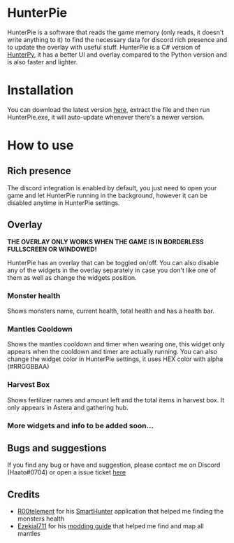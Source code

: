# HunterPie
HunterPie is a software that reads the game memory (only reads, it doesn't write anything to it) to find the necessary data for discord rich presence and to update the overlay with useful stuff.
HunterPie is a C# version of [HunterPy](https://github.com/Haato3o/HunterPy/), it has a better UI and overlay compared to the Python version and is also faster and lighter.

# Installation
You can download the latest version [here](https://github.com/Haato3o/HunterPie/releases/latest), extract the file and then run HunterPie.exe, it will auto-update whenever there's a newer version.

# How to use
## Rich presence
The discord integration is enabled by default, you just need to open your game and let HunterPie running in the background, however it can be disabled anytime in HunterPie settings.

## Overlay
**THE OVERLAY ONLY WORKS WHEN THE GAME IS IN BORDERLESS FULLSCREEN OR WINDOWED!**

HunterPie has an overlay that can be toggled on/off. You can also disable any of the widgets in the overlay separately in case you don't like one of them as well as change the widgets position.

### Monster health
Shows monsters name, current health, total health and has a health bar.

### Mantles Cooldown
Shows the mantles cooldown and timer when wearing one, this widget only appears when the cooldown and timer are actually running. You can also change the widget color in HunterPie settings, it uses HEX color with alpha (#RRGGBBAA)

### Harvest Box
Shows fertilizer names and amount left and the total items in harvest box. It only appears in Astera and gathering hub.

### More widgets and info to be added soon...

## Bugs and suggestions
If you find any bug or have and suggestion, please contact me on Discord (Haato#0704) or open a issue ticket [here](https://github.com/Haato3o/HunterPie/issues)

## Credits
+ [R00telement](https://github.com/r00telement) for his [SmartHunter](https://github.com/r00telement/SmartHunter) application that helped me finding the monsters health
+ [Ezekial711](https://github.com/Ezekial711) for his [modding guide](https://github.com/Ezekial711/MonsterHunterWorldModding) that helped me find and map all mantles